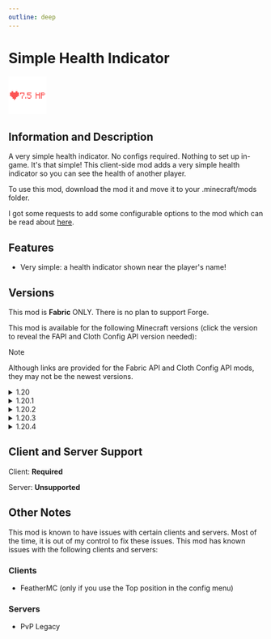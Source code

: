 ```yaml
---
outline: deep
---
```


<div id="mod-header">

# Simple Health Indicator

<img src="./_assets/icon.png" width='75px' height='75px' draggable="false" class="mod-icon" />

</div>

## Information and Description

A very simple health indicator. No configs required. Nothing to set up in-game. It's that simple! This client-side mod adds a very simple health indicator so you can see the health of another player.

To use this mod, download the mod it and move it to your .minecraft/mods folder.

I got some requests to add some configurable options to the mod which can be read about [here](./configuration).

## Features

- Very simple: a health indicator shown near the player's name!

## Versions

This mod is **Fabric** ONLY.  There is no plan to support Forge.

This mod is available for the following Minecraft versions (click the version to reveal the FAPI and Cloth Config API version needed):

> [!NOTE]
> Although links are provided for the Fabric API and Cloth Config API mods, they may not be the newest versions.

<details>
<summary>1.20</summary>

- Fabric API version: <a href="https://modrinth.com/mod/fabric-api/version/0.83.0+1.20" target="_blank"> 0.83.0+1.20 </a>

- Cloth Config API version: <a href="https://modrinth.com/mod/cloth-config/version/11.1.118+fabric" target="_blank"> 11.1.118 </a>

</details>

<details>
<summary>1.20.1</summary>

- Fabric API version: <a href="https://modrinth.com/mod/fabric-api/version/0.91.0+1.20.1" target="_blank"> 0.91.0+1.20.1 </a>

- Cloth Config API version: <a href="https://modrinth.com/mod/cloth-config/version/11.1.118+fabric" target="_blank"> 11.1.118 </a>

</details>

<details>
<summary>1.20.2</summary>

- Fabric API version: <a href="https://modrinth.com/mod/fabric-api/version/0.91.6+1.20.2" target="_blank"> 0.91.2+1.20.2 </a>

- Cloth Config API version: <a href="https://modrinth.com/mod/cloth-config/version/12.0.119+fabric" target="_blank"> 12.0.119 </a>

</details>

<details>
<summary>1.20.3</summary>

- Fabric API version: <a href="https://modrinth.com/mod/fabric-api/version/0.91.1+1.20.3" target="_blank"> 0.91.1+1.20.3 </a>

- Cloth Config API version: <a href="https://modrinth.com/mod/cloth-config/version/13.0.121+fabric" target="_blank"> 13.0.121 </a>

</details>

<details>
<summary>1.20.4</summary>

- Fabric API version: <a href="https://modrinth.com/mod/fabric-api/versions?g=1.20.4&c=release" target="_blank"> 0.95.3+1.20.4 </a>

- Cloth Config API version: <a href="https://modrinth.com/mod/cloth-config/version/13.0.121+fabric" target="_blank"> 13.0.121 </a>

</details>

## Client and Server Support

Client: **Required**

Server: **Unsupported**

## Other Notes  

This mod is known to have issues with certain clients and servers. Most of the time, it is out of my control to fix these issues. This mod has known issues with the following clients and servers:

### Clients

- FeatherMC (only if you use the Top position in the config menu)

### Servers

- PvP Legacy